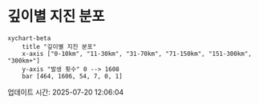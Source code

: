 # 깊이별 지진 분포

```mermaid
xychart-beta
    title "깊이별 지진 분포"
    x-axis ["0-10km", "11-30km", "31-70km", "71-150km", "151-300km", "300km+"]
    y-axis "발생 횟수" 0 --> 1608
    bar [464, 1606, 54, 7, 0, 1]
```

업데이트 시간: 2025-07-20 12:06:04
